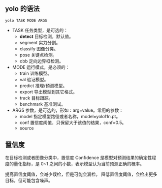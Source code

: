 
## yolo 的语法  
```  
yolo TASK MODE ARGS  
```  
  
- TASK 任务类型，是可选的：  
    - **detect** 目标检测，默认值。  
    - segment 实力分割。  
    - classify 图像分类。  
    - pose 关键点检测。  
    - obb 定向边界框检测。  
- MODE 运行模式，是必须的：  
    - train 训练模型。  
    - val 验证模型。  
    - predict 推理/预测模型。  
    - export 导出模型到其它格式。  
    - track 目标跟踪。  
    - benchmark 基准测试。  
- ARGS 参数，是可选的，形如：arg=value。常用的参数：  
    - model 指定模型路径或者名称，model=yolo11n.pt。  
    - conf 置信度阈值，只保留大于该值的结果，conf=0.5。  
    - source
    
## 置信度
在目标检测或者图像分类中，置信度 Confidence 是模型对预测结果的确定性程度的量化指标，是 0~1 之间的小数，表示模型认为当前预测正确的概率。

提高置信度阈值，会减少误检，但是可能会漏检。
降低置信度阈值，会检出更多目标，但可能包含噪声。